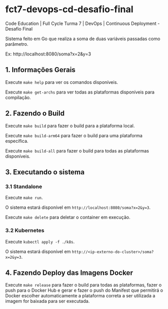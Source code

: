 # fct7-devops-cd-desafio-final
Code Education | Full Cycle Turma 7 | DevOps | Continuous Deployment - Desafio Final

Sistema feito em Go que realiza a soma de duas variáveis passadas como parâmetro.

Ex: http://localhost:8080/soma?x=2&y=3

## 1. Informações Gerais

Execute `make help` para ver os comandos disponíveis.

Execute `make get-archs` para ver todas as plataformas disponíveis para compilação.

## 2. Fazendo o Build

Execute `make build` para fazer o build para a plataforma local.

Execute `make build-arm64` para fazer o build para uma plataforma específica.

Execute `make build-all` para fazer o build para todas as plataformas disponíveis.

## 3. Executando o sistema

### 3.1 Standalone

Execute `make run`.

O sistema estará disponível em `http://localhost:8080/soma?x=2&y=3`.

Execute `make delete` para deletar o container em execução.

### 3.2 Kubernetes

Execute `kubectl apply -f ./k8s`.

O sistema estará disponível em `http://<ip-externo-do-cluster>/soma?x=2&y=3`.

## 4. Fazendo Deploy das Imagens Docker

Execute `make release` para fazer o build para todas as plataformas, fazer o push para o Docker Hub e gerar e fazer o push do Manifest que permitirá o Docker escolher automaticamente a plataforma correta a ser utilizada a imagem for baixada para ser executada.
